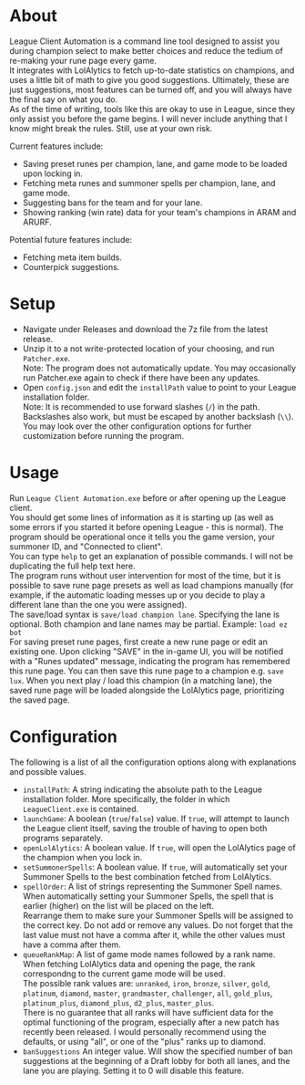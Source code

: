 # About
League Client Automation is a command line tool designed to assist you during champion select to make better choices and reduce the tedium of re-making your rune page every game.  
It integrates with LolAlytics to fetch up-to-date statistics on champions, and uses a little bit of math to give you good suggestions. Ultimately, these are just suggestions, most features can be turned off, and you will always have the final say on what you do.  
As of the time of writing, tools like this are okay to use in League, since they only assist you before the game begins. I will never include anything that I know might break the rules. Still, use at your own risk.

Current features include:
* Saving preset runes per champion, lane, and game mode to be loaded upon locking in.
* Fetching meta runes and summoner spells per champion, lane, and game mode.
* Suggesting bans for the team and for your lane.
* Showing ranking (win rate) data for your team's champions in ARAM and ARURF.

Potential future features include:
* Fetching meta item builds.
* Counterpick suggestions.

# Setup
* Navigate under Releases and download the 7z file from the latest release.
* Unzip it to a not write-protected location of your choosing, and run `Patcher.exe`.  
Note: The program does not automatically update. You may occasionally run Patcher.exe again to check if there have been any updates.
* Open `config.json` and edit the `installPath` value to point to your League installation folder.  
Note: It is recommended to use forward slashes (`/`) in the path. Backslashes also work, but must be escaped by another backslash (`\\`).  
You may look over the other configuration options for further customization before running the program.

# Usage
Run `League Client Automation.exe` before or after opening up the League client.  
You should get some lines of information as it is starting up (as well as some errors if you started it before opening League - this is normal). The program should be operational once it tells you the game version, your summoner ID, and "Connected to client".  
You can type `help` to get an explanation of possible commands. I will not be duplicating the full help text here.  
The program runs without user intervention for most of the time, but it is possible to save rune page presets as well as load champions manually (for example, if the automatic loading messes up or you decide to play a different lane than the one you were assigned).  
The save/load syntax is `save/load champion lane`. Specifying the lane is optional. Both champion and lane names may be partial. Example: `load ez bot`  
For saving preset rune pages, first create a new rune page or edit an existing one. Upon clicking "SAVE" in the in-game UI, you will be notified with a "Runes updated" message, indicating the program has remembered this rune page. You can then save this rune page to a champion e.g. `save lux`. When you next play / load this champion (in a matching lane), the saved rune page will be loaded alongside the LolAlytics page, prioritizing the saved page.

# Configuration
The following is a list of all the configuration options along with explanations and possible values.
* `installPath`: A string indicating the absolute path to the League installation folder. More specifically, the folder in which `LeagueClient.exe` is contained.
* `launchGame`: A boolean (`true`/`false`) value. If `true`, will attempt to launch the League client itself, saving the trouble of having to open both programs separately.
* `openLolAlytics`: A boolean value. If `true`, will open the LolAlytics page of the champion when you lock in.
* `setSummonerSpells`: A boolean value. If `true`, will automatically set your Summoner Spells to the best combination fetched from LolAlytics.
* `spellOrder`: A list of strings representing the Summoner Spell names. When automatically setting your Summoner Spells, the spell that is earlier (higher) on the list will be placed on the left.  
Rearrange them to make sure your Summoner Spells will be assigned to the correct key. Do not add or remove any values. Do not forget that the last value must not have a comma after it, while the other values must have a comma after them.
* `queueRankMap`: A list of game mode names followed by a rank name. When fetching LolAlytics data and opening the page, the rank correspondng to the current game mode will be used.  
The possible rank values are: `unranked`, `iron`, `bronze`, `silver`, `gold`, `platinum`, `diamond`, `master`, `grandmaster`, `challenger`, `all`, `gold_plus`, `platinum_plus`, `diamond_plus`, `d2_plus`, `master_plus`.  
There is no guarantee that all ranks will have sufficient data for the optimal functioning of the program, especially after a new patch has recently been released. I would personally recommend using the defaults, or using "all", or one of the "plus" ranks up to diamond.
* `banSuggestions` An integer value. Will show the specified number of ban suggestions at the beginning of a Draft lobby for both all lanes, and the lane you are playing. Setting it to 0 will disable this feature.
